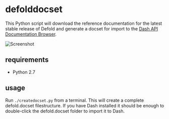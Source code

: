 defolddocset
============

This Python script will download the reference documentation for the latest stable release of Defold and generate a docset for import to the [Dash API Documentation Browser](http://kapeli.com/dash).

![Screenshot](https://github.com/britzl/defolddocset/screenshot.png)

requirements
------------
* Python 2.7

usage
-----
Run `./createdocset.py` from a terminal. This will create a complete defold.docset filestructure. If you have Dash installed it should be enough to double-click the defold.docset folder to import it to Dash.
